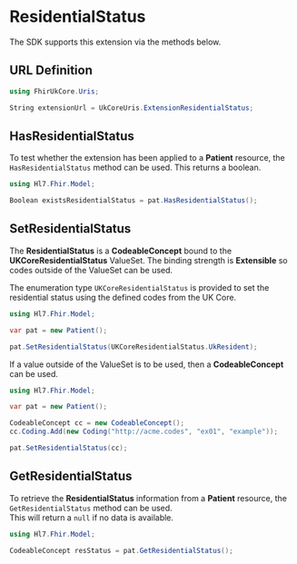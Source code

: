 ---
---

# ResidentialStatus

The SDK supports this extension via the methods below.

  
## URL Definition

``` csharp
using FhirUkCore.Uris;

String extensionUrl = UkCoreUris.ExtensionResidentialStatus;
```
## HasResidentialStatus

To test whether the extension has been applied to a **Patient** resource, the `HasResidentialStatus` method can be used. This returns a boolean.
``` csharp
using Hl7.Fhir.Model;

Boolean existsResidentialStatus = pat.HasResidentialStatus();
```

## SetResidentialStatus

The **ResidentialStatus** is a **CodeableConcept** bound to the **UKCoreResidentialStatus** ValueSet. The binding strength is **Extensible** so codes outside of the ValueSet can be used.

The enumeration type ```UKCoreResidentialStatus``` is provided to set the residential status using the defined codes from the UK Core.

``` csharp
using Hl7.Fhir.Model;

var pat = new Patient();

pat.SetResidentialStatus(UKCoreResidentialStatus.UkResident);
```

If a value outside of the ValueSet is to be used, then a **CodeableConcept** can be used.

``` csharp
using Hl7.Fhir.Model;

var pat = new Patient();

CodeableConcept cc = new CodeableConcept();
cc.Coding.Add(new Coding("http://acme.codes", "ex01", "example"));

pat.SetResidentialStatus(cc);
```

## GetResidentialStatus

To retrieve the **ResidentialStatus**  information from a **Patient** resource, the `GetResidentialStatus` method can be used.  
This will return a `null` if no data is available.
``` csharp
using Hl7.Fhir.Model;

CodeableConcept resStatus = pat.GetResidentialStatus();
```

